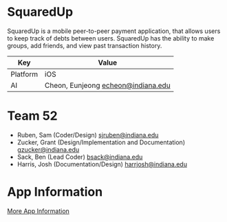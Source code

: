 # SquaredUp
SquaredUp is a mobile peer-to-peer payment application, that allows users to keep track of debts between users. SquaredUp has the ability to make groups, add friends, and view past transaction history. 


| Key   |      Value    |
|----------|-------------|
| Platform |  iOS |
| AI | Cheon, Eunjeong echeon@indiana.edu |

# Team 52
- Ruben, Sam (Coder/Design) sjruben@indiana.edu
- Zucker, Grant (Design/Implementation and Documentation) gzucker@indiana.edu
- Sack, Ben (Lead Coder) bsack@indiana.edu
- Harris, Josh (Documentation/Design) harrjosh@indiana.edu

# App Information
[More App Information](app/README.md)

